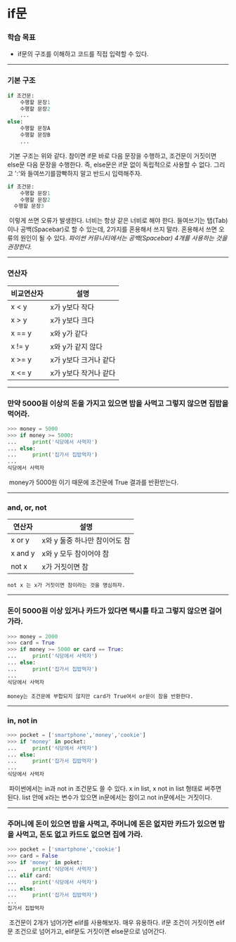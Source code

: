 # if문



### 학습 목표

- if문의 구조를 이해하고 코드를 직접 입력할 수 있다.



---



### 기본 구조

```python
if 조건문:
	수행할 문장1
    수행할 문장2
    ...
else:
    수행할 문장A
    수행할 문장B
    ...
```

​	기본 구조는 위와 같다. 참이면 if문 바로 다음 문장을 수행하고, 조건문이 거짓이면 else문 다음 문장을 수행한다. 즉, else문은 if문 없이 독립적으로 사용할 수 없다. 그리고 ':'와 들여쓰기를깜빡하지 말고 반드시 입력해주자.



```python
if 조건문:
	수행할 문장1
    수행할 문장2
  수행할 문장3
```

​	이렇게 쓰면 오류가 발생한다. 너비는 항상 같은 너비로 해야 한다. 들여쓰기는 탭(Tab)이나 공백(Spacebar)로 할 수 있는데, 2가지를 혼용해서 쓰지 말라. 혼용해서 쓰면 오류의 원인이 될 수 있다. *파이썬 커뮤니티에서는 공백(Spacebar) 4개를 사용하는 것을 권장한다.*



---



### 연산자

| 비교연산자 | 설명                  |
| ---------- | --------------------- |
| x < y      | x가 y보다 작다        |
| x > y      | x가 y보다 크다        |
| x == y     | x와 y가 같다          |
| x != y     | x와 y가 같지 않다     |
| x >= y     | x가 y보다 크거나 같다 |
| x <= y     | x가 y보다 작거나 같다 |



---



### 만약 5000원 이상의 돈을 가지고 있으면 밥을 사먹고 그렇지 않으면 집밥을 먹어라.

```python
>>> money = 5000
>>> if money >= 5000:
...     print('식당에서 사먹자')
... else:
...     print('집가서 집밥먹자')
...    
식당에서 사먹자
```

​	money가 5000원 이기 때문에 조건문에 True 결과를 반환받는다.



---



### and, or, not

| 연산자  | 설명                          |
| ------- | ----------------------------- |
| x or y  | x와 y 둘중 하나만 참이어도 참 |
| x and y | x와 y 모두 참이어야 참        |
| not x   | x가 거짓이면 참               |

 	not x 는 x가 거짓이면 참이라는 것을 명심하자.



---



### 돈이 5000원 이상 있거나 카드가 있다면 택시를 타고 그렇지 않으면 걸어 가라.

```python
>>> money = 2000
>>> card = True
>>> if money >= 5000 or card == True:
...     print('식당에서 사먹자')
... else:
...     print('집가서 집밥먹자')
...
식당에서 사먹자
```

 	money는 조건문에 부합되지 않지만 card가 True여서 or문이 참을 반환한다.



---



### in, not in

```python
>>> pocket = ['smartphone','money','cookie']
>>> if 'money' in pocket:
...     print('식당에서 사먹자')
... else:
...     print('집가서 집밥먹자')
...
식당에서 사먹자
```

​	파이썬에서는 in과 not in 조건문도 쓸 수 있다. x in list, x not in list 형태로 써주면 된다. list 안에 x라는 변수가 있으면 in문에서는 참이고 not in문에서는 거짓이다.



---



### 주머니에 돈이 있으면 밥을 사먹고, 주머니에 돈은 없지만 카드가 있으면 밥을 사먹고, 돈도 없고 카드도 없으면 집에 가라.

```python
>>> pocket = ['smartphone','cookie']
>>> card = False
>>> if 'money' in poket:
...     print('식당에서 사먹자')
... elif card:
...     print('식당에서 사먹자')
... else:
...     print('집가서 집밥먹자')
...
집가서 집밥먹자
```

​	조건문이 2개가 넘어가면 elif를 사용해보자. 매우 유용하다. if문 조건이 거짓이면 elif문 조건으로 넘어가고, elif문도 거짓이면 else문으로 넘어간다.